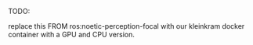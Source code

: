 TODO:

replace this FROM ros:noetic-perception-focal with our kleinkram docker container with a GPU and CPU version.

